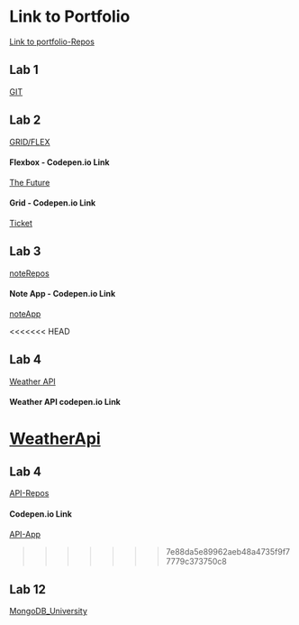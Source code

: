 # Link to Portfolio

[Link to portfolio-Repos](https://github.com/Serat0/2imd-webtech3-portfolio)

## Lab 1
[GIT](https://github.com/Serat0/2imd-webtech3-portfolio/tree/master/Lab1-GIT)

## Lab 2

[GRID/FLEX](https://github.com/Serat0/2imd-webtech3-portfolio/tree/master/Lab2-Flexbox_Grid)

#### Flexbox - Codepen.io Link

[The Future](https://codepen.io/Lazy_student/pen/GRJWbLZ)

#### Grid - Codepen.io Link

[Ticket](https://codepen.io/Lazy_student/pen/OJVpeqb)

## Lab 3

[noteRepos](https://github.com/Serat0/2imd-webtech3-portfolio/tree/master/Lab3_ES6/es6-workshop-notes-app/dist)

#### Note App - Codepen.io Link

[noteApp](https://codepen.io/Lazy_student/pen/LYVrweE)

<<<<<<< HEAD
## Lab 4 

[Weather API](https://github.com/Serat0/2imd-webtech3-portfolio/tree/master/Lab4-APIs)

#### Weather API codepen.io Link

[WeatherApi](https://codepen.io/Lazy_student/pen/QWbJLEO)
=======
## Lab 4

[API-Repos](https://github.com/Serat0/2imd-webtech3-portfolio/tree/master/Lab4-APIs)

#### Codepen.io Link

[API-App](https://codepen.io/Lazy_student/pen/QWbJLEO)
>>>>>>> 7e88da5e89962aeb48a4735f9f77779c373750c8


## Lab 12

[MongoDB_University](https://github.com/Serat0/2imd-webtech3-portfolio/tree/master/Lab12-MongoDB_University)